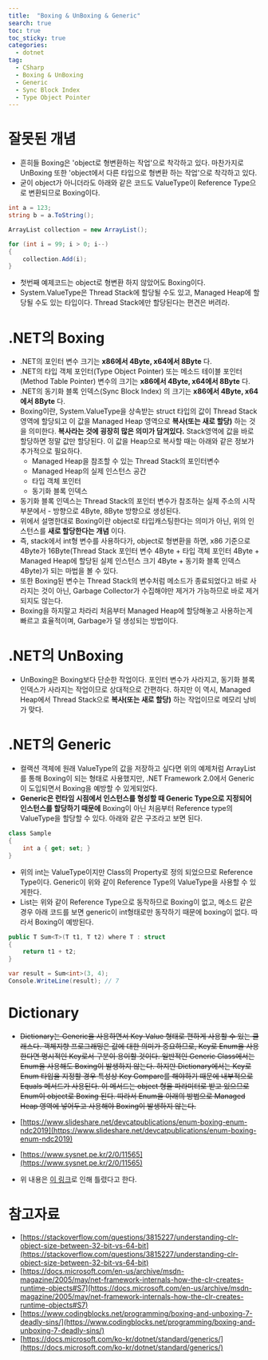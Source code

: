 ```yaml
---
title:  "Boxing & UnBoxing & Generic"
search: true
toc: true
toc_sticky: true
categories: 
  - dotnet
tag:
  - CSharp
  - Boxing & UnBoxing
  - Generic
  - Sync Block Index
  - Type Object Pointer
---
```


# 잘못된 개념
- 흔히들 Boxing은 'object로 형변환하는 작업'으로 착각하고 있다. 마찬가지로 UnBoxing 또한 'object에서 다른 타입으로 형변환 하는 작업'으로 착각하고 있다.
- 굳이 object가 아니더라도 아래와 같은 코드도 ValueType이 Reference Type으로 변환되므로 Boxing이다.

```cs
int a = 123;
string b = a.ToString();
```

```cs
ArrayList collection = new ArrayList();

for (int i = 99; i > 0; i--)
{
    collection.Add(i);
}
```

- 첫번째 예제코드는 object로 형변환 하지 않았어도 Boxing이다.
- System.ValueType은 Thread Stack에 할당될 수도 있고, Managed Heap에 할당될 수도 있는 타입이다. Thread Stack에만 할당된다는 편견은 버려라.

# .NET의 Boxing
- .NET의 포인터 변수 크기는 __x86에서 4Byte, x64에서 8Byte__ 다.
- .NET의 타입 객체 포인터(Type Object Pointer) 또는 메소드 테이블 포인터(Method Table Pointer) 변수의 크기는 __x86에서 4Byte, x64에서 8Byte__ 다.
- .NET의 동기화 블록 인덱스(Sync Block Index) 의 크기는 __x86에서 4Byte, x64에서 8Byte__ 다.
- Boxing이란, System.ValueType을 상속받는 struct 타입의 값이 Thread Stack 영역에 할당되고 이 값을 Managed Heap 영역으로 __복사(또는 새로 할당)__ 하는 것을 의미한다. __복사라는 것에 굉장히 많은 의미가 담겨있다.__ Stack영역에 값을 바로 할당하면 정말 값만 할당된다. 이 값을 Heap으로 복사할 때는 아래와 같은 정보가 추가적으로 필요하다.
  - Managed Heap을 참조할 수 있는 Thread Stack의 포인터변수
  - Managed Heap의 실제 인스턴스 공간
  - 타입 객체 포인터
  - 동기화 블록 인덱스
- 동기화 블록 인덱스는 Thread Stack의 포인터 변수가 참조하는 실제 주소의 시작부분에서 - 방향으로 4Byte, 8Byte 방향으로 생성된다.
- 위에서 설명한대로 Boxing이란 object로 타입캐스팅한다는 의미가 아닌, 위의 인스턴스를 __새로 할당한다는 개념__ 이다.
- 즉, stack에서 int형 변수를 사용하다가, object로 형변환을 하면, x86 기준으로 4Byte가 16Byte(Thread Stack 포인터 변수 4Byte + 타입 객체 포인터 4Byte + Managed Heap에 할당된 실제 인스턴스 크기 4Byte + 동기화 블록 인덱스 4Byte)가 되는 마법을 볼 수 있다.
- 또한 Boxing된 변수는 Thread Stack의 변수처럼 메소드가 종료되었다고 바로 사라지는 것이 아닌, Garbage Collector가 수집해야만 제거가 가능하므로 바로 제거되지도 않는다.
- Boxing을 하지말고 차라리 처음부터 Managed Heap에 할당해놓고 사용하는게 빠르고 효율적이며, Garbage가 덜 생성되는 방법이다.

# .NET의 UnBoxing
- UnBoxing은 Boxing보다 단순한 작업이다. 포인터 변수가 사라지고, 동기화 블록 인덱스가 사라지는 작업이므로 상대적으로 간편하다. 하지만 이 역시, Managed Heap에서 Thread Stack으로 __복사(또는 새로 할당)__ 하는 작업이므로 메모리 낭비가 맞다.

# .NET의 Generic
- 컬랙션 객체에 원래 ValueType의 값을 저장하고 싶다면 위의 예제처럼 ArrayList를 통해 Boxing이 되는 형태로 사용했지만, .NET Framework 2.0에서 Generic이 도입되면서 Boxing을 예방할 수 있게되었다.
- **Generic은 런타임 시점에서 인스턴스를 형성할 때 Generic Type으로 지정되어 인스턴스를 할당하기 때문에** Boxing이 아닌 처음부터 Reference type의 ValueType을 할당할 수 있다. 아래와 같은 구조라고 보면 된다.

```cs
class Sample
{
    int a { get; set; }
}
```

- 위의 int는 ValueType이지만 Class의 Property로 정의 되었으므로 Reference Type이다. Generic이 위와 같이 Reference Type의 ValueType을 사용할 수 있게한다.
- List<int>는 위와 같이 Reference Type으로 동작하므로 Boxing이 없고, 메소드 같은 경우 아래 코드를 보면 generic이 int형태로만 동작하기 때문에 boxing이 없다. 따라서 Boxing이 예방된다.

```cs
public T Sum<T>(T t1, T t2) where T : struct
{
    return t1 + t2;
}

var result = Sum<int>(3, 4);
Console.WriteLine(result); // 7
```

# Dictionary
- ~~Dictionary는 Generic을 사용하면서 Key-Value 형태로 편하게 사용할 수 있는 클래스다. 객체지향 프로그래밍은 값에 대한 의미가 중요하므로, Key로 Enum을 사용한다면 명시적인 Key로서 구분이 용이할 것이다. 일반적인 Generic Class에서는 Enum을 사용해도 Boxing이 발생하지 않는다. 하지만 Dictionary에서는 Key로 Enum 타입을 지정할 경우 특성상 Key Compare를 해야하기 때문에 내부적으로 Equals 메서드가 사용된다. 이 메서드는 object 형을 파라미터로 받고 있으므로 Enum이 object로 Boxing 된다. 따라서 Enum을 아래의 방법으로 Managed Heap 영역에 넣어두고 사용해야 Boxing이 발생하지 않는다.~~
- [https://www.slideshare.net/devcatpublications/enum-boxing-enum-ndc2019](https://www.slideshare.net/devcatpublications/enum-boxing-enum-ndc2019)
- [https://www.sysnet.pe.kr/2/0/11565](https://www.sysnet.pe.kr/2/0/11565)

- 위 내용은 [이 링크](https://forum.dotnetdev.kr/t/generic-collection-enum-boxing/819)로 인해 틀렸다고 한다.

# 참고자료
- [https://stackoverflow.com/questions/3815227/understanding-clr-object-size-between-32-bit-vs-64-bit](https://stackoverflow.com/questions/3815227/understanding-clr-object-size-between-32-bit-vs-64-bit)
- [https://docs.microsoft.com/en-us/archive/msdn-magazine/2005/may/net-framework-internals-how-the-clr-creates-runtime-objects#S7](https://docs.microsoft.com/en-us/archive/msdn-magazine/2005/may/net-framework-internals-how-the-clr-creates-runtime-objects#S7)
- [https://www.codingblocks.net/programming/boxing-and-unboxing-7-deadly-sins/](https://www.codingblocks.net/programming/boxing-and-unboxing-7-deadly-sins/)
- [https://docs.microsoft.com/ko-kr/dotnet/standard/generics/](https://docs.microsoft.com/ko-kr/dotnet/standard/generics/)